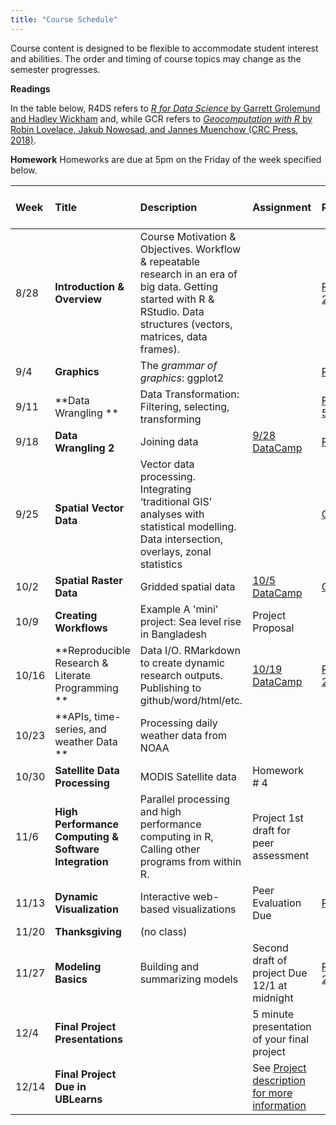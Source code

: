 ```yaml
---
title: "Course Schedule"
---
```



Course content is designed to be flexible to accommodate student interest and abilities.  The order and timing of course topics may change as the semester progresses.  

**Readings**

In the table below, R4DS refers to [_R for Data Science_ by Garrett Grolemund and Hadley Wickham](http://r4ds.had.co.nz) and, while GCR refers to [_Geocomputation with R_ by Robin Lovelace, Jakub Nowosad, and Jannes Muenchow (CRC Press, 2018)](https://geocompr.robinlovelace.net/).

**Homework**
Homeworks are due at 5pm on the Friday of the week specified below.

| Week    |  Title   | Description |  Assignment | Readings | Package Presentation Group |
|:--|:--|:----------------------------------------|:---------|:---|---:|
| 8/28    | **Introduction & Overview** | Course Motivation & Objectives. Workflow & repeatable research in an era of big data. Getting started with R & RStudio. Data structures (vectors, matrices, data frames).| | [R4DS 1-2](http://r4ds.had.co.nz) |
| 9/4 | **Graphics** | The _grammar of graphics_: ggplot2 |  | [R4DS 3](http://r4ds.had.co.nz) |  |
| 9/11 | **Data Wrangling ** | Data Transformation: Filtering, selecting, transforming  | | [R4DS 4-5](http://r4ds.had.co.nz) | 1|
| 9/18 | **Data Wrangling 2** | Joining data | [9/28 DataCamp](https://www.datacamp.com/enterprise/spatial-data-science/assignments) | [R4DS ](http://r4ds.had.co.nz) | 2 |
| 9/25 | **Spatial Vector Data** | Vector data processing. Integrating ‘traditional GIS’ analyses with statistical modelling.  Data intersection, overlays, zonal statistics |  | [GCR 1-2](https://geocompr.robinlovelace.net/) | 3 |
| 10/2 | **Spatial Raster Data** | Gridded spatial data |  [10/5 DataCamp](https://www.datacamp.com/enterprise/spatial-data-science/assignments)  | [GCR 3-4](https://geocompr.robinlovelace.net/) | 4|
| 10/9 | **Creating Workflows** | Example A 'mini' project: Sea level rise in Bangladesh | Project Proposal |  | 5|
| 10/16 | **Reproducible Research & Literate Programming ** | Data I/O. RMarkdown to create dynamic research outputs.  Publishing to github/word/html/etc.| [10/19 DataCamp](https://www.datacamp.com/enterprise/spatial-data-science/assignments) |  [R4DS 11, 26-30](http://r4ds.had.co.nz) | 6 |
| 10/23 | **APIs, time-series, and weather Data ** | Processing daily weather data from NOAA  |  | | 7|
| 10/30 | **Satellite Data Processing** | MODIS Satellite data |Homework # 4  |   | 8 |
| 11/6 | **High Performance Computing & Software Integration** | Parallel processing and high performance computing in R, Calling other programs from within R. | Project 1st draft for peer assessment| | 9 |
| 11/13 | **Dynamic Visualization** | Interactive web-based visualizations|  Peer Evaluation Due |[R4DS 28](http://r4ds.had.co.nz) | 10 |
| 11/20 | **Thanksgiving** | (no class)   |  | |
| 11/27 | **Modeling Basics**  |  Building and summarizing models | Second draft of project Due 12/1 at midnight |  [R4DS 23-25](http://r4ds.had.co.nz) |
| 12/4 | **Final Project Presentations** | | 5 minute presentation of your final project | |
| 12/14 | **Final Project Due in UBLearns** | | See <a href=Project.html>Project description for more information</a> |
